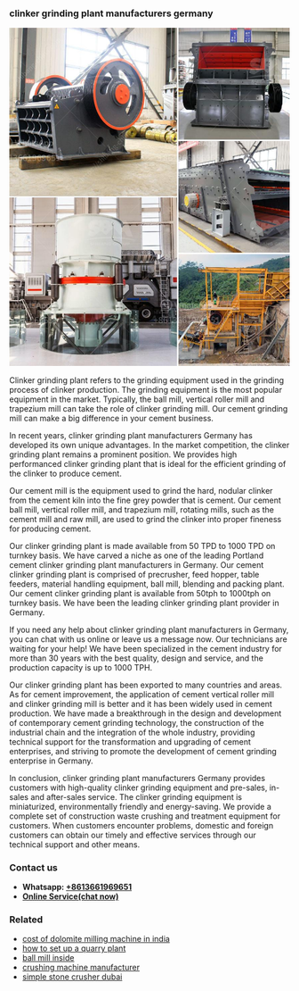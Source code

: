 <h3>clinker grinding plant manufacturers germany</h3><img src='1708499301.jpg' alt=''><p>Clinker grinding plant refers to the grinding equipment used in the grinding process of clinker production. The grinding equipment is the most popular equipment in the market. Typically, the ball mill, vertical roller mill and trapezium mill can take the role of clinker grinding mill. Our cement grinding mill can make a big difference in your cement business.</p><p>In recent years, clinker grinding plant manufacturers Germany has developed its own unique advantages. In the market competition, the clinker grinding plant remains a prominent position. We provides high performanced clinker grinding plant that is ideal for the efficient grinding of the clinker to produce cement.</p><p>Our cement mill is the equipment used to grind the hard, nodular clinker from the cement kiln into the fine grey powder that is cement. Our cement ball mill, vertical roller mill, and trapezium mill, rotating mills, such as the cement mill and raw mill, are used to grind the clinker into proper fineness for producing cement.</p><p>Our clinker grinding plant is made available from 50 TPD to 1000 TPD on turnkey basis. We have carved a niche as one of the leading Portland cement clinker grinding plant manufacturers in Germany. Our cement clinker grinding plant is comprised of precrusher, feed hopper, table feeders, material handling equipment, ball mill, blending and packing plant. Our cement clinker grinding plant is available from 50tph to 1000tph on turnkey basis. We have been the leading clinker grinding plant provider in Germany.</p><p>If you need any help about clinker grinding plant manufacturers in Germany, you can chat with us online or leave us a message now. Our technicians are waiting for your help! We have been specialized in the cement industry for more than 30 years with the best quality, design and service, and the production capacity is up to 1000 TPH.</p><p>Our clinker grinding plant has been exported to many countries and areas. As for cement improvement, the application of cement vertical roller mill and clinker grinding mill is better and it has been widely used in cement production. We have made a breakthrough in the design and development of contemporary cement grinding technology, the construction of the industrial chain and the integration of the whole industry, providing technical support for the transformation and upgrading of cement enterprises, and striving to promote the development of cement grinding enterprise in Germany.</p><p>In conclusion, clinker grinding plant manufacturers Germany provides customers with high-quality clinker grinding equipment and pre-sales, in-sales and after-sales service. The clinker grinding equipment is miniaturized, environmentally friendly and energy-saving. We provide a complete set of construction waste crushing and treatment equipment for customers. When customers encounter problems, domestic and foreign customers can obtain our timely and effective services through our technical support and other means.</p><h3>Contact us</h3><ul><li><strong>Whatsapp:&nbsp;<a href="https://wa.me/8613661969651">+8613661969651</a></strong></li><li><a href="https://swt.shibang-china.com/?git&amp;zhl&amp;clinker grinding plant manufacturers germany"><strong>Online Service(chat now)</strong></a></li></ul><h3>Related</h3><ul><li><a href='cost of dolomite milling machine in india.md'>cost of dolomite milling machine in india</a></li><li><a href='how to set up a quarry plant.md'>how to set up a quarry plant</a></li><li><a href='ball mill inside.md'>ball mill inside</a></li><li><a href='crushing machine manufacturer.md'>crushing machine manufacturer</a></li><li><a href='simple stone crusher dubai.md'>simple stone crusher dubai</a></li></ul>